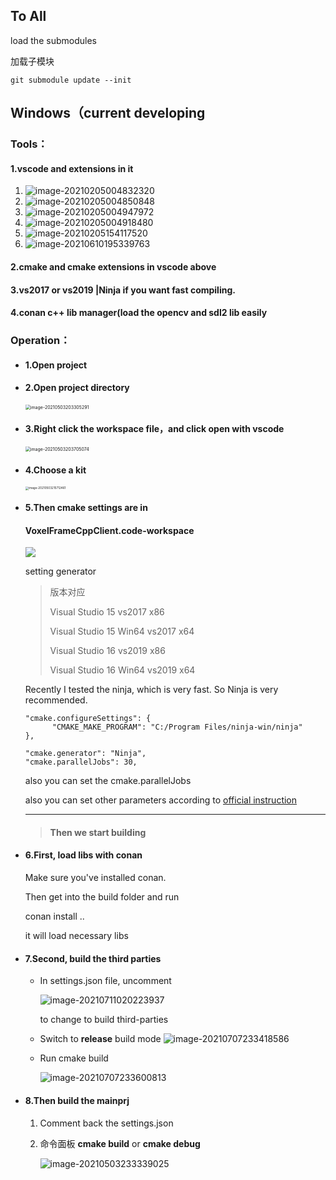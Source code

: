 ## To All

load the submodules

加载子模块

```
git submodule update --init
```

## Windows（current developing

### Tools：

#### 1.vscode and extensions in it

1. ![image-20210205004832320](https://gitee.com/zhongyichen33/testtupian/raw/master/20210205004832.png)
2. ![image-20210205004850848](https://gitee.com/zhongyichen33/testtupian/raw/master/20210205004850.png)
3. ![image-20210205004947972](https://gitee.com/zhongyichen33/testtupian/raw/master/20210205004948.png)
4. ![image-20210205004918480](https://gitee.com/zhongyichen33/testtupian/raw/master/20210205004918.png)
5. ![image-20210205154117520](https://gitee.com/zhongyichen33/testtupian/raw/master/20210205154117.png)
6. ![image-20210610195339763](https://hanbaoaaa.xyz/tuchuang/images/2021/06/10/image-20210610195339763.png)

#### 2.cmake and cmake extensions in vscode above

#### 3.vs2017 or vs2019 |Ninja if you want fast compiling.

#### 4.conan c++ lib manager(load the opencv and sdl2 lib easily

### Operation：

- #### 1.Open project

- #### 2.Open project directory

  <img src="https://gitee.com/zhongyichen33/wiki-pic-bed/raw/master/image-20210503203305291.png" alt="image-20210503203305291" style="zoom:50%;" />

- #### 3.Right click the workspace file，and click open with vscode

  <img src="https://gitee.com/zhongyichen33/wiki-pic-bed/raw/master/image-20210503203705074.png" alt="image-20210503203705074" style="zoom: 50%;" />

- #### 4.Choose a kit

  <img src="https://gitee.com/zhongyichen33/wiki-pic-bed/raw/master/image-20210503215712461.png" alt="image-20210503215712461" style="zoom:33%;" />

- #### 5.Then cmake settings are in  

  #### VoxelFrameCppClient.code-workspace

  ![](https://gitee.com/zhongyichen33/wiki-pic-bed/raw/master/image-20210503233624341.png)

  setting generator

  > 版本对应 
  >
  > Visual Studio 15   vs2017 x86
  >
  > Visual Studio 15 Win64   vs2017 x64
  >
  > Visual Studio 16   vs2019 x86
  >
  > Visual Studio 16 Win64   vs2019 x64

  Recently I tested the ninja, which is very fast. So Ninja is very recommended.

  ```
  "cmake.configureSettings": {
        "CMAKE_MAKE_PROGRAM": "C:/Program Files/ninja-win/ninja"
  },
   
  "cmake.generator": "Ninja",
  "cmake.parallelJobs": 30,
  ```

  also you can set the cmake.parallelJobs

  also you can set other parameters according to [official instruction](https://github.com/microsoft/vscode-cmake-tools/blob/main/docs/cmake-settings.md)

  -----

  > #### Then we start building

- #### 6.First, load libs with conan

  Make sure you've installed conan.

  Then get into the build folder and run

   conan install .. 

  it will load necessary libs

- #### 7.Second, build the third parties

  - In settings.json file, uncomment 

    ![image-20210711020223937](https://hanbaoaaa.xyz/tuchuang/images/2021/07/10/image-20210711020223937.png)

    to change to build third-parties 

  - Switch to **release** build mode ![image-20210707233418586](https://hanbaoaaa.xyz/tuchuang/images/2021/07/07/image-20210707233418586.png)

  - Run cmake build

    ![image-20210707233600813](https://hanbaoaaa.xyz/tuchuang/images/2021/07/07/image-20210707233600813.png)

- #### 8.Then build the mainprj

  1. Comment back the settings.json

  2. 命令面板 **cmake build** or **cmake debug**

     ![image-20210503233339025](https://gitee.com/zhongyichen33/wiki-pic-bed/raw/master/image-20210503233339025.png)

     



